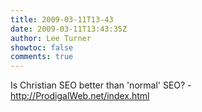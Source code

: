 ```yaml
---
title: 2009-03-11T13-43
date: 2009-03-11T13:43:35Z
author: Lee Turner
showtoc: false
comments: true
---
```


Is Christian SEO better than 'normal' SEO? - http://ProdigalWeb.net/index.html

